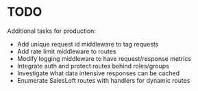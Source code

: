 # TODO

Additional tasks for production:

* Add unique request id middleware to tag requests
* Add rate limit middleware to routes
* Modify logging middleware to have request/response metrics
* Integrate auth and protect routes behind roles/groups
* Investigate what data intensive responses can be cached
* Enumerate SalesLoft routes with handlers for dynamic routes 
